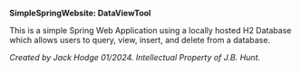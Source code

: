 **SimpleSpringWebsite: DataViewTool**

This is a simple Spring Web Application using a locally hosted H2 Database which allows users to query, view, insert, and delete from a database. 


*Created by Jack Hodge 01/2024. Intellectual Property of J.B. Hunt.*
